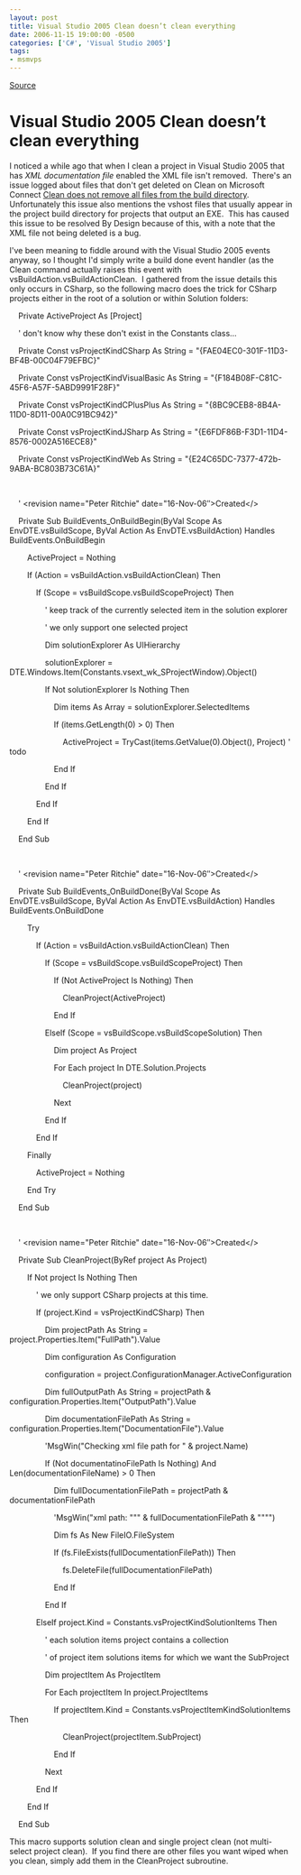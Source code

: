 ```yaml
---
layout: post
title: Visual Studio 2005 Clean doesn’t clean everything
date: 2006-11-15 19:00:00 -0500
categories: ['C#', 'Visual Studio 2005']
tags:
- msmvps
---
```

[Source](http://blogs.msmvps.com/peterritchie/2006/11/16/visual-studio-2005-clean-doesn-t-clean-everything/ "Permalink to Visual Studio 2005 Clean doesn’t clean everything")

# Visual Studio 2005 Clean doesn’t clean everything

I noticed a while ago that when I clean a project in Visual Studio 2005 that has _XML documentation file_ enabled the XML file isn't removed.  There's an issue logged about files that don't get deleted on Clean on Microsoft Connect [Clean does not remove all files from the build directory][1].  Unfortunately this issue also mentions the vshost files that usually appear in the project build directory for projects that output an EXE.  This has caused this issue to be resolved By Design because of this, with a note that the XML file not being deleted is a bug.

I've been meaning to fiddle around with the Visual Studio 2005 events anyway, so I thought I'd simply write a build done event handler (as the Clean command actually raises this event with vsBuildAction.vsBuildActionClean.  I gathered from the issue details this only occurs in CSharp, so the following macro does the trick for CSharp projects either in the root of a solution or within Solution folders:

    Private ActiveProject As [Project]

    ' don't know why these don't exist in the Constants class…

    Private Const vsProjectKindCSharp As String = "{FAE04EC0-301F-11D3-BF4B-00C04F79EFBC}"

    Private Const vsProjectKindVisualBasic As String = "{F184B08F-C81C-45F6-A57F-5ABD9991F28F}"

    Private Const vsProjectKindCPlusPlus As String = "{8BC9CEB8-8B4A-11D0-8D11-00A0C91BC942}"

    Private Const vsProjectKindJSharp As String = "{E6FDF86B-F3D1-11D4-8576-0002A516ECE8}"

    Private Const vsProjectKindWeb As String = "{E24C65DC-7377-472b-9ABA-BC803B73C61A}"

 

    ' <revision name="Peter Ritchie" date="16-Nov-06″>Created</>

    Private Sub BuildEvents_OnBuildBegin(ByVal Scope As EnvDTE.vsBuildScope, ByVal Action As EnvDTE.vsBuildAction) Handles BuildEvents.OnBuildBegin

        ActiveProject = Nothing

        If (Action = vsBuildAction.vsBuildActionClean) Then

            If (Scope = vsBuildScope.vsBuildScopeProject) Then

                ' keep track of the currently selected item in the solution explorer

                ' we only support one selected project

                Dim solutionExplorer As UIHierarchy

                solutionExplorer = DTE.Windows.Item(Constants.vsext_wk_SProjectWindow).Object()

                If Not solutionExplorer Is Nothing Then

                    Dim items As Array = solutionExplorer.SelectedItems

                    If (items.GetLength(0) > 0) Then

                        ActiveProject = TryCast(items.GetValue(0).Object(), Project) ' todo

                    End If

                End If

            End If

        End If

    End Sub

 

    ' <revision name="Peter Ritchie" date="16-Nov-06″>Created</>

    Private Sub BuildEvents_OnBuildDone(ByVal Scope As EnvDTE.vsBuildScope, ByVal Action As EnvDTE.vsBuildAction) Handles BuildEvents.OnBuildDone

        Try

            If (Action = vsBuildAction.vsBuildActionClean) Then

                If (Scope = vsBuildScope.vsBuildScopeProject) Then

                    If (Not ActiveProject Is Nothing) Then

                        CleanProject(ActiveProject)

                    End If

                ElseIf (Scope = vsBuildScope.vsBuildScopeSolution) Then

                    Dim project As Project

                    For Each project In DTE.Solution.Projects

                        CleanProject(project)

                    Next

                End If

            End If

        Finally

            ActiveProject = Nothing

        End Try

    End Sub

 

    ' <revision name="Peter Ritchie" date="16-Nov-06″>Created</>

    Private Sub CleanProject(ByRef project As Project)

        If Not project Is Nothing Then

            ' we only support CSharp projects at this time.

            If (project.Kind = vsProjectKindCSharp) Then

                Dim projectPath As String = project.Properties.Item("FullPath").Value

                Dim configuration As Configuration

                configuration = project.ConfigurationManager.ActiveConfiguration

                Dim fullOutputPath As String = projectPath & configuration.Properties.Item("OutputPath").Value

                Dim documentationFilePath As String = configuration.Properties.Item("DocumentationFile").Value

                'MsgWin("Checking xml file path for " & project.Name)

                If (Not documentatinoFilePath Is Nothing) And Len(documentationFileName) > 0 Then

                    Dim fullDocumentationFilePath = projectPath & documentationFilePath

                    'MsgWin("xml path: """ & fullDocumentationFilePath & """")

                    Dim fs As New FileIO.FileSystem

                    If (fs.FileExists(fullDocumentationFilePath)) Then

                        fs.DeleteFile(fullDocumentationFilePath)

                    End If

                End If

            ElseIf project.Kind = Constants.vsProjectKindSolutionItems Then

                ' each solution items project contains a collection

                ' of project item solutions items for which we want the SubProject

                Dim projectItem As ProjectItem

                For Each projectItem In project.ProjectItems

                    If projectItem.Kind = Constants.vsProjectItemKindSolutionItems Then

                        CleanProject(projectItem.SubProject)

                    End If

                Next

            End If

        End If

    End Sub

This macro supports solution clean and single project clean (not multi-select project clean).  If you find there are other files you want wiped when you clean, simply add them in the CleanProject subroutine.

[1]: https://connect.microsoft.com/VisualStudio/feedback/ViewFeedback.aspx?FeedbackID=196887

